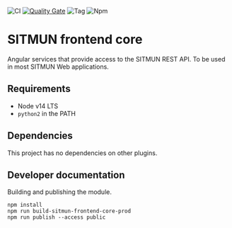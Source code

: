 ![CI](https://github.com/sitmun/sitmun-frontend-core/workflows/CI/badge.svg)
[![Quality Gate](https://sonarcloud.io/api/project_badges/measure?project=org.sitmun%3Asitmun-frontend-core&metric=alert_status)](https://sonarcloud.io/dashboard?id=org.sitmun%3Asitmun-frontend-core)
![Tag](https://img.shields.io/github/v/tag/sitmun/sitmun-frontend-core)
![Npm](https://img.shields.io/npm/v/@sitmun/sitmun-frontend-core)

# SITMUN frontend core

Angular services that provide access to the SITMUN REST API. To be used in most SITMUN Web applications.

## Requirements

- Node v14 LTS
- `python2` in the PATH

## Dependencies

This project has no dependencies on other plugins.

## Developer documentation

Building and publishing the module.

```shell
npm install
npm run build-sitmun-frontend-core-prod
npm run publish --access public
```

